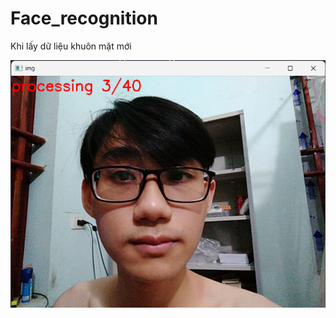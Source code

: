 # Face_recognition
Khi lấy dữ liệu khuôn mặt mới

<img src="https://github.com/Nguyenchitrai62/Face_recognition/blob/main/image/anh1.png" alt="ảnh lấy dữ liệu khuôn mặt mới" width="600">

